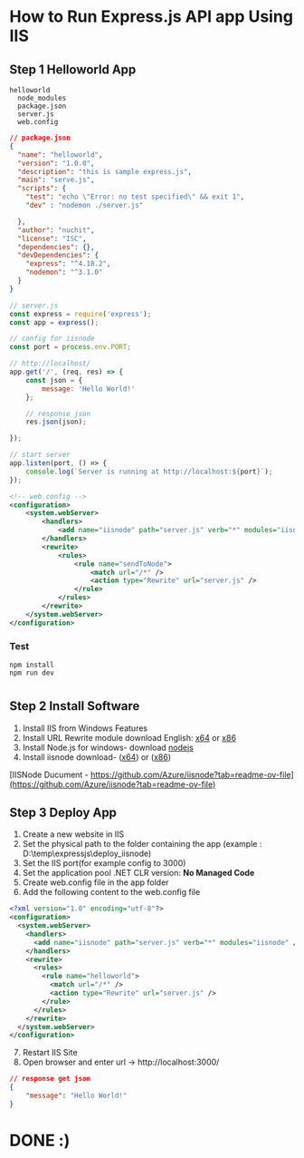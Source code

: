 # How to Run Express.js API app Using IIS

## Step 1 Helloworld App
```text
helloworld
  node_modules
  package.json   
  server.js  
  web.config
```

```json
// package.json
{
  "name": "helloworld",
  "version": "1.0.0",
  "description": "this is sample express.js",
  "main": "serve.js",
  "scripts": {
    "test": "echo \"Error: no test specified\" && exit 1",
    "dev" : "nodemon ./server.js"

  },
  "author": "nuchit",
  "license": "ISC",
  "dependencies": {},
  "devDependencies": {
    "express": "^4.18.2",
    "nodemon": "^3.1.0"
  }
}

```

```javascript
// server.js
const express = require('express');
const app = express();

// config for iisnode
const port = process.env.PORT;

// http://localhost/
app.get('/', (req, res) => {
    const json = {
        message: 'Hello World!'
    };

    // response json
    res.json(json);

});

// start server
app.listen(port, () => {
    console.log(`Server is running at http://localhost:${port}`);
});

```

```xml
<!-- web.config -->
<configuration>
    <system.webServer>
        <handlers>
            <add name="iisnode" path="server.js" verb="*" modules="iisnode" />
        </handlers>
        <rewrite>
            <rules>
                <rule name="sendToNode">
                    <match url="/*" />
                    <action type="Rewrite" url="server.js" />
                </rule>
            </rules>
        </rewrite>
    </system.webServer>
</configuration>
```

### Test
```text
npm install
npm run dev
```

# 
## Step 2 Install Software
1. Install IIS from Windows Features
2. Install URL Rewrite module download English: 
 [x64](https://download.microsoft.com/download/1/2/8/128E2E22-C1B9-44A4-BE2A-5859ED1D4592/rewrite_amd64_de-DE.msi) or 
  [x86](https://download.microsoft.com/download/D/8/1/D81E5DD6-1ABB-46B0-9B4B-21894E18B77F/rewrite_x86_en-US.msi)
3. Install Node.js for windows- download [nodejs](https://nodejs.org/en)
4. Install iisnode download-
([x64](https://github.com/azure/iisnode/releases/download/v0.2.21/iisnode-full-v0.2.21-x64.msi)) or ([x86](https://github.com/azure/iisnode/releases/download/v0.2.21/iisnode-full-v0.2.21-x86.msi))


[IISNode Ducument - https://github.com/Azure/iisnode?tab=readme-ov-file](https://github.com/Azure/iisnode?tab=readme-ov-file)

## Step 3 Deploy App
1. Create a new website in IIS
2. Set the physical path to the folder containing the app (example : D:\temp\expressjs\deploy_iisnode)
3. Set the IIS port(for example config to 3000)
4. Set the application pool .NET CLR version: **No Managed Code**
5. Create web.config file in the app folder
5. Add the following content to the web.config file

```xml
<?xml version="1.0" encoding="utf-8"?>
<configuration>
  <system.webServer>
    <handlers>
      <add name="iisnode" path="server.js" verb="*" modules="iisnode" />
    </handlers>
    <rewrite>
      <rules>
        <rule name="helloworld">
          <match url="/*" />
          <action type="Rewrite" url="server.js" />
        </rule>
      </rules>
    </rewrite>
  </system.webServer>
</configuration>
```
7. Restart IIS Site
8. Open browser and enter url -> http://localhost:3000/

```json
// response get json
{
    "message": "Hello World!"
}
```

# DONE :)